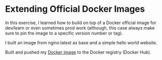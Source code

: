 # Extending Official Docker Images

In this exercise, I learned how to build on top of a Docker official image for dev/learn or even sometimes prod work (although, this case always make sure to pin the image to a specific version number or tag).

I built an image from nginx:latest as base and a simple hello world website.

Built and pushed my [Docker image](https://hub.docker.com/repository/docker/allwell/nginx-with-html/general) to the Docker registry (Docker Hub).
